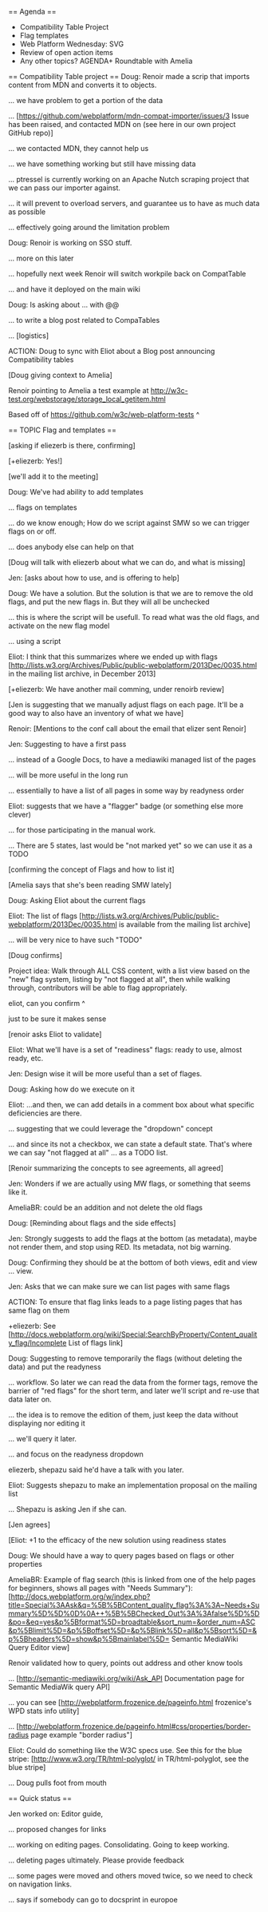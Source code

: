 == Agenda ==
* Compatibility Table Project
* Flag templates
* Web Platform Wednesday: SVG
* Review of open action items
* Any other topics?
AGENDA+ Roundtable with Amelia

==  Compatibility Table project ==
Doug: Renoir made a scrip that imports content from MDN and converts it to objects.

... we have problem to get a portion of the data

... [https://github.com/webplatform/mdn-compat-importer/issues/3 Issue has been raised, and contacted MDN on (see here in our own project GitHub repo)]

... we contacted MDN, they cannot help us

... we have something working but still have missing data

... ptressel is currently working on an Apache Nutch scraping project that we can pass our importer against.

... it will prevent to overload servers, and guarantee us to have as much data as possible

... effectively going around the limitation problem

Doug: Renoir is working on SSO stuff.

... more on this later

... hopefully next week Renoir will switch workpile back on CompatTable

... and have it deployed on the main wiki

Doug: Is asking about ... with @@

... to write a blog post related to CompaTables

... [logistics]

ACTION: Doug to sync with Eliot about a Blog post announcing Compatibility tables

[Doug giving context to Amelia]

Renoir pointing to Amelia a test example at http://w3c-test.org/webstorage/storage_local_getitem.html

Based off of https://github.com/w3c/web-platform-tests ^



== TOPIC Flag and templates ==

[asking if eliezerb is there, confirming]

[+eliezerb: Yes!]

[we'll add it to the meeting]

Doug: We've had ability to add templates

... flags on templates

... do we know enough; How do we script against SMW so we can trigger flags on or off.

... does anybody else can help on that


[Doug will talk with eliezerb about what we can do, and what is missing]

Jen: [asks about how to use, and is offering to help]

Doug: We have a solution. But the solution is that we are to remove the old flags, and put the new flags in. But 
they will all be unchecked

... this is where the script will be usefull. To read what was the old flags, and activate on the new flag model

... using a script

Eliot: I think that this summarizes where we ended up with flags [http://lists.w3.org/Archives/Public/public-webplatform/2013Dec/0035.html in the mailing list archive, in December 2013]

[+eliezerb: We have another mail comming, under renoirb review]

[Jen is suggesting that we manually adjust flags on each page. It'll be a good way to also have an inventory of 
what we have]

Renoir: [Mentions to the conf call about the email that elizer sent Renoir]

Jen: Suggesting to have a first pass


... instead of a Google Docs, to have a mediawiki managed list of the pages

... will be more useful in the long run

... essentially to have a list of all pages in some way by readyness order

Eliot: suggests that we have a "flagger" badge (or something else more clever) 

... for those participating in the manual work.

... There are 5 states, last would be "not marked yet" so we can use it as a TODO


[confirming the concept of Flags and how to list it]

[Amelia says that she's been reading SMW lately]

Doug: Asking Eliot about the current flags

Eliot: The list of flags [http://lists.w3.org/Archives/Public/public-webplatform/2013Dec/0035.html is available from the mailing list archive]

... will be very nice to have such "TODO"

[Doug confirms]

Project idea:  Walk through ALL CSS content, with a list view based on the "new" flag system, listing by "not 
flagged at all", then while walking through, contributors will be able to flag appropriately.


eliot, can you confirm ^

just to be sure it makes sense

[renoir asks Eliot to validate]

Eliot: What we'll have is a set of "readiness" flags: ready to use, almost ready, etc.

Jen: Design wise it will be more useful than a set of flages.

Doug: Asking how do we execute on it

Eliot: ...and then, we can add details in a comment box about what specific deficiencies are there.

... suggesting that we could leverage the "dropdown" concept

... and since its not a checkbox, we can state a default state. That's where we can say "not flagged at all" ... 
as a TODO list.

[Renoir summarizing the concepts to see agreements, all agreed]

Jen: Wonders if we are actually using MW flags, or something that seems like it.

AmeliaBR: could be an addition and not delete the old flags

Doug: [Reminding about flags and the side effects]

Jen: Strongly suggests to add the flags at the bottom (as metadata), maybe not render them, and stop using RED. 
Its metadata, not big warning.

Doug: Confirming they should be at the bottom of both views, edit and view ... view.

Jen: Asks that we can make sure we can list pages with same flags

ACTION: To ensure that flag links leads to a page listing pages that has same flag on them

+eliezerb: See [http://docs.webplatform.org/wiki/Special:SearchByProperty/Content_quality_flag/Incomplete List 
of flags link]

Doug: Suggesting to remove temporarily the flags (without deleting the data) and put the readyness

... workflow. So later we can read the data from the former tags, remove the barrier of "red flags" for the 
short term, and later we'll script and re-use that data later on.

... the idea is to remove the edition of them, just keep the data without displaying nor editing it

... we'll query it later.

... and focus on the readyness dropdown

eliezerb, shepazu said he'd have a talk with you later.

Eliot: Suggests shepazu to make an implementation proposal on the mailing list

... Shepazu is asking Jen if she can.

[Jen agrees]

[Eliot: +1 to the efficacy of the new solution using readiness states

Doug: We should have a way to query pages based on flags or other properties

AmeliaBR: Example of flag search (this is linked from one of the help pages for beginners, shows all pages with 
"Needs Summary"): [http://docs.webplatform.org/w/index.php?title=Special%3AAsk&q=%5B%5BContent_quality_flag%3A%3A~Needs+Summary%5D%5D%0D%0A++%5B%5BChecked_Out%3A%3Afalse%5D%5D&po=&eq=yes&p%5Bformat%5D=broadtable&sort_num=&order_num=ASC&p%5Blimit%5D=&p%5Boffset%5D=&p%5Blink%5D=all&p%5Bsort%5D=&p%5Bheaders%5D=show&p%5Bmainlabel%5D= Semantic MediaWiki Query Editor view]

Renoir validated how to query, points out address and other know tools

... [http://semantic-mediawiki.org/wiki/Ask_API Documentation page for Semantic MediaWik query API]

... you can see [http://webplatform.frozenice.de/pageinfo.html frozenice's WPD stats info utility]

... [http://webplatform.frozenice.de/pageinfo.html#css/properties/border-radius page example "border radius"]

Eliot:   Could do something like the W3C specs use. See this for the blue stripe: [http://www.w3.org/TR/html-polyglot/ in TR/html-polyglot, see the blue stripe]

... Doug pulls foot from mouth



== Quick status ==


Jen worked on: Editor guide,

... proposed changes for links

... working on editing pages. Consolidating. Going to keep working.

... deleting pages ultimately. Please provide feedback

... some pages were moved and others moved twice, so we need to check on navigation links.

... says if somebody can go to docsprint in europoe